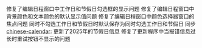 修复了编辑日程窗口中工作日和节假日勾选框的显示问题
修复了编辑日程窗口中背景颜色和文本颜色的默认显示值问题
修复了编辑日程窗口中颜色选择器窗口的焦点问题
同时不勾选工作日和节假日时默认保存为同时勾选工作日和节假日
同步 [chinese-calendar](https://github.com/LKI/chinese-calendar): 更新了2025年的节假日信息
修复了更新程序中当报错信息过长时重试按钮不显示的问题